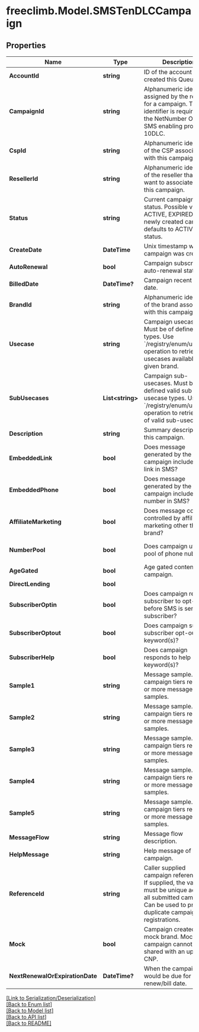 # freeclimb.Model.SMSTenDLCCampaign


## Properties

Name | Type | Description | Notes
------------ | ------------- | ------------- | -------------
**AccountId** | **string** | ID of the account that created this Queue. | [optional] 
**CampaignId** | **string** | Alphanumeric identifier assigned by the registry for a campaign. This identifier is required by the NetNumber OSR SMS enabling process of 10DLC. | 
**CspId** | **string** | Alphanumeric identifier of the CSP associated with this campaign. | 
**ResellerId** | **string** | Alphanumeric identifier of the reseller that you want to associate with this campaign. | [optional] 
**Status** | **string** | Current campaign status. Possible values: ACTIVE, EXPIRED. A newly created campaign defaults to ACTIVE status.  | [optional] 
**CreateDate** | **DateTime** | Unix timestamp when campaign was created. | [optional] 
**AutoRenewal** | **bool** | Campaign subscription auto-renewal status. | [optional] 
**BilledDate** | **DateTime?** | Campaign recent billed date. | [optional] 
**BrandId** | **string** | Alphanumeric identifier of the brand associated with this campaign. | 
**Usecase** | **string** | Campaign usecase. Must be of defined valid types. Use &#x60;/registry/enum/usecase&#x60; operation to retrieve usecases available for given brand. | 
**SubUsecases** | **List&lt;string&gt;** | Campaign sub-usecases. Must be of defined valid sub-usecase types. Use &#x60;/registry/enum/usecase&#x60; operation to retrieve list of valid sub-usecases | 
**Description** | **string** | Summary description of this campaign. | 
**EmbeddedLink** | **bool** | Does message generated by the campaign include URL link in SMS? | [optional] [default to false]
**EmbeddedPhone** | **bool** | Does message generated by the campaign include phone number in SMS? | [optional] [default to false]
**AffiliateMarketing** | **bool** | Does message content controlled by affiliate marketing other than the brand? | [optional] 
**NumberPool** | **bool** | Does campaign utilize pool of phone nubers? | [optional] [default to false]
**AgeGated** | **bool** | Age gated content in campaign. | [optional] 
**DirectLending** | **bool** |  | [optional] 
**SubscriberOptin** | **bool** | Does campaign require subscriber to opt-in before SMS is sent to subscriber? | [optional] [default to false]
**SubscriberOptout** | **bool** | Does campaign support subscriber opt-out keyword(s)? | [optional] [default to false]
**SubscriberHelp** | **bool** | Does campaign responds to help keyword(s)? | [optional] [default to false]
**Sample1** | **string** | Message sample. Some campaign tiers require 1 or more message samples. | [optional] 
**Sample2** | **string** | Message sample. Some campaign tiers require 2 or more message samples. | [optional] 
**Sample3** | **string** | Message sample. Some campaign tiers require 3 or more message samples. | [optional] 
**Sample4** | **string** | Message sample. Some campaign tiers require 4 or more message samples. | [optional] 
**Sample5** | **string** | Message sample. Some campaign tiers require 5 or more message samples. | [optional] 
**MessageFlow** | **string** | Message flow description. | [optional] 
**HelpMessage** | **string** | Help message of the campaign. | [optional] 
**ReferenceId** | **string** | Caller supplied campaign reference ID. If supplied, the value must be unique across all submitted campaigns. Can be used to prevent duplicate campaign registrations. | [optional] 
**Mock** | **bool** | Campaign created from mock brand. Mocked campaign cannot be shared with an upstream CNP. | 
**NextRenewalOrExpirationDate** | **DateTime?** | When the campaign would be due for its next renew/bill date. | [optional] 

[[Link to Serialization/Deserialization]](../README.md#documentation-for-serialization-deserialization)<br /> 
[[Back to Enum list]](../README.md#documentation-for-enums)<br /> 
[[Back to Model list]](../README.md#documentation-for-models)<br /> 
[[Back to API list]](../README.md#documentation-for-api-endpoints) <br /> 
[[Back to README]](../README.md) <br /> 
